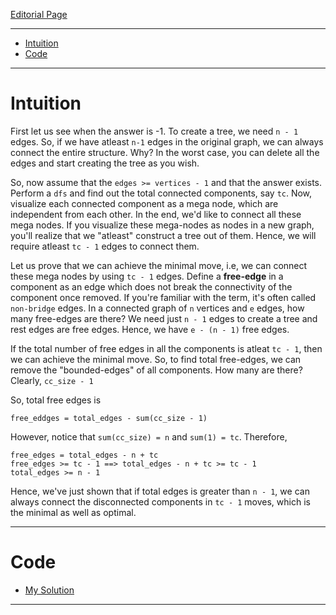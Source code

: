 [Editorial Page](../visa-set-1.md)

----

<!-- vim-markdown-toc GFM -->

* [Intuition](#intuition)
* [Code](#code)

<!-- vim-markdown-toc -->

----

# Intuition
First let us see when the answer is -1. To create a tree, we need `n - 1` edges. So, if we have atleast `n-1` edges in the original graph, we can always connect the entire structure. Why? In the worst case, you can delete all the edges and start creating the tree as you wish.

So, now assume that the `edges >= vertices - 1` and that the answer exists. Perform a `dfs` and find out the total connected components, say `tc`. Now, visualize each connected component as a mega node, which are independent from each other. In the end, we'd like to connect all these mega nodes. If you visualize these mega-nodes as nodes in a new graph, you'll realize that we "atleast" construct a tree out of them. Hence, we will require atleast `tc - 1` edges to connect them.

Let us prove that we can achieve the minimal move, i.e, we can connect these mega nodes by using `tc - 1` edges. Define a **free-edge** in a component as an edge which does not break the connectivity of the component once removed. If you're familiar with the term, it's often called `non-bridge` edges. In a connected graph of `n` vertices and `e` edges, how many free-edges are there? We need just `n - 1` edges to create a tree and rest edges are free edges. Hence, we have `e - (n - 1)` free edges.

If the total number of free edges in all the components is atleat `tc - 1`, then we can achieve the minimal move. So, to find total free-edges, we can remove the "bounded-edges" of all components. How many are there? Clearly, `cc_size - 1`

So, total free edges is

```
free_eddges = total_edges - sum(cc_size - 1) 
```

However, notice that `sum(cc_size) = n` and `sum(1) = tc`. Therefore, 

```
free_edges = total_edges - n + tc
free_edges >= tc - 1 ==> total_edges - n + tc >= tc - 1
total_edges >= n - 1
```

Hence, we've just shown that if total edges is greater than `n - 1`, we can always connect the disconnected components in `tc - 1` moves, which is the minimal as well as optimal.

----

# Code
* [My Solution](solution.cpp)

----


